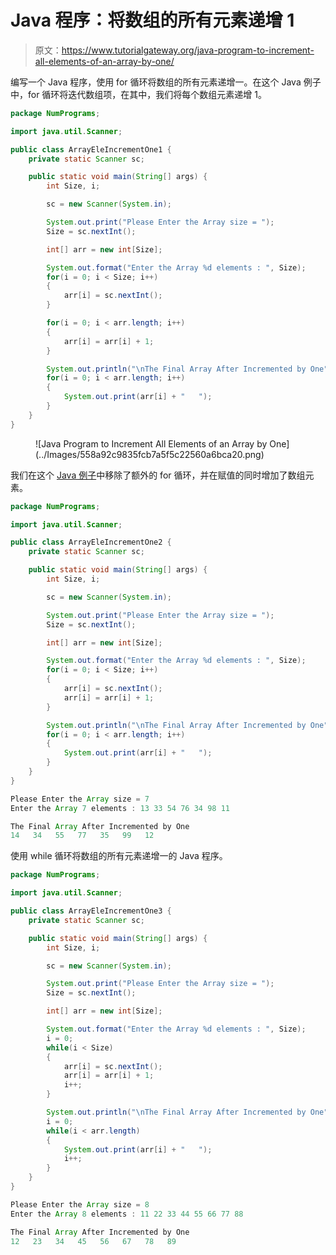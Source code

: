 # Java 程序：将数组的所有元素递增 1 

> 原文：<https://www.tutorialgateway.org/java-program-to-increment-all-elements-of-an-array-by-one/>

编写一个 Java 程序，使用 for 循环将数组的所有元素递增一。在这个 Java 例子中，for 循环将迭代数组项，在其中，我们将每个数组元素递增 1。

```java
package NumPrograms;

import java.util.Scanner;

public class ArrayEleIncrementOne1 {
	private static Scanner sc;

	public static void main(String[] args) {
		int Size, i;

		sc = new Scanner(System.in);

		System.out.print("Please Enter the Array size = ");
		Size = sc.nextInt();

		int[] arr = new int[Size];

		System.out.format("Enter the Array %d elements : ", Size);
		for(i = 0; i < Size; i++) 
		{
			arr[i] = sc.nextInt();
		}

		for(i = 0; i < arr.length; i++) 
		{
			arr[i] = arr[i] + 1;
		}

		System.out.println("\nThe Final Array After Incremented by One");
		for(i = 0; i < arr.length; i++) 
		{
			System.out.print(arr[i] + "   ");
		}
	}
}
```

<figure class="wp-block-image size-large">![Java Program to Increment All Elements of an Array by One](../Images/558a92c9835fcb7a5f5c22560a6bca20.png)</figure>

我们在这个 [Java 例子](https://www.tutorialgateway.org/learn-java-programs/)中移除了额外的 for 循环，并在赋值的同时增加了数组元素。

```java
package NumPrograms;

import java.util.Scanner;

public class ArrayEleIncrementOne2 {
	private static Scanner sc;

	public static void main(String[] args) {
		int Size, i;

		sc = new Scanner(System.in);

		System.out.print("Please Enter the Array size = ");
		Size = sc.nextInt();

		int[] arr = new int[Size];

		System.out.format("Enter the Array %d elements : ", Size);
		for(i = 0; i < Size; i++) 
		{
			arr[i] = sc.nextInt();
			arr[i] = arr[i] + 1;
		}

		System.out.println("\nThe Final Array After Incremented by One");
		for(i = 0; i < arr.length; i++) 
		{
			System.out.print(arr[i] + "   ");
		}
	}
}
```

```java
Please Enter the Array size = 7
Enter the Array 7 elements : 13 33 54 76 34 98 11

The Final Array After Incremented by One
14   34   55   77   35   99   12 
```

使用 while 循环将数组的所有元素递增一的 Java 程序。

```java
package NumPrograms;

import java.util.Scanner;

public class ArrayEleIncrementOne3 {
	private static Scanner sc;

	public static void main(String[] args) {
		int Size, i;

		sc = new Scanner(System.in);

		System.out.print("Please Enter the Array size = ");
		Size = sc.nextInt();

		int[] arr = new int[Size];

		System.out.format("Enter the Array %d elements : ", Size);
		i = 0;
		while(i < Size) 
		{
			arr[i] = sc.nextInt();
			arr[i] = arr[i] + 1;
			i++;
		}

		System.out.println("\nThe Final Array After Incremented by One");
		i = 0;
		while(i < arr.length) 
		{
			System.out.print(arr[i] + "   ");
			i++;
		}
	}
}
```

```java
Please Enter the Array size = 8
Enter the Array 8 elements : 11 22 33 44 55 66 77 88

The Final Array After Incremented by One
12   23   34   45   56   67   78   89 
```